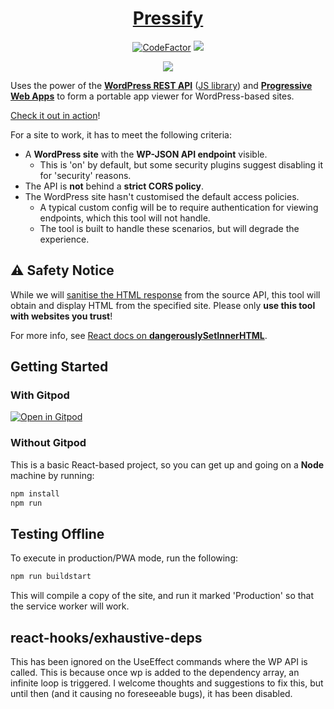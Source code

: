 <h1 align="center"><a href="https://pressify.app">Pressify</a></h1>
<p align="center">
  <a href="https://www.codefactor.io/repository/github/soup-bowl/pressify"><img src="https://www.codefactor.io/repository/github/soup-bowl/pressify/badge" alt="CodeFactor" /></a>
  <a href="https://gitpod.io/#https://github.com/soup-bowl/pressify"><img src="https://img.shields.io/badge/open%20in-Gitpod-orange?logo=gitpod&logoColor=white" /></a>
</p>

<p align="center">
  <img src="https://soupbowl.io/assets/img/devices-pressify-2.webp" />
</p>

Uses the power of the **[WordPress REST API][wapi]** ([JS library][wapj]) and **[Progressive Web Apps][pwa]** to form a portable app viewer for WordPress-based sites.

[Check it out in action][live]!

For a site to work, it has to meet the following criteria:

* A **WordPress site** with the **WP-JSON API endpoint** visible.
  * This is 'on' by default, but some security plugins suggest disabling it for 'security' reasons.
* The API is **not** behind a **strict CORS policy**.
* The WordPress site hasn't customised the default access policies.
  * A typical custom config will be to require authentication for viewing endpoints, which this tool will not handle.
  * The tool is built to handle these scenarios, but will degrade the experience.

## :warning: Safety Notice

While we will [sanitise the HTML response](https://www.npmjs.com/package/dompurify) from the source API, this tool will obtain and display HTML from the specified site. Please only **use this tool with websites you trust**!

For more info, see [React docs on **dangerouslySetInnerHTML**](https://reactjs.org/docs/dom-elements.html#dangerouslysetinnerhtml).

## Getting Started

### With Gitpod

[![Open in Gitpod](https://gitpod.io/button/open-in-gitpod.svg)](https://gitpod.io/#https://github.com/soup-bowl/pressify)

### Without Gitpod

This is a basic React-based project, so you can get up and going on a **Node** machine by running:

```bash
npm install
npm run
```

## Testing Offline

To execute in production/PWA mode, run the following:

```bash
npm run buildstart
```

This will compile a copy of the site, and run it marked 'Production' so that the service worker will work.

## react-hooks/exhaustive-deps

This has been ignored on the UseEffect commands where the WP API is called. This is because once wp is added to the
dependency array, an infinite loop is triggered. I welcome thoughts and suggestions to fix this, but until then (and it
causing no foreseeable bugs), it has been disabled.

[live]: https://soupbowl.dev/pressify
[wapi]: https://developer.wordpress.org/rest-api/
[wapj]: https://github.com/WP-API/node-wpapi
[pwa]:  https://web.dev/progressive-web-apps/

